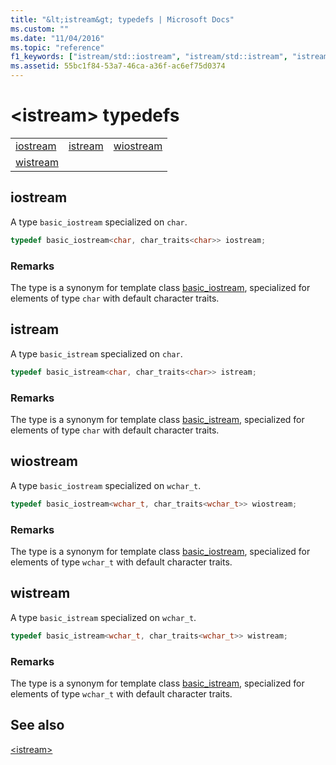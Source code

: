 ```yaml
---
title: "&lt;istream&gt; typedefs | Microsoft Docs"
ms.custom: ""
ms.date: "11/04/2016"
ms.topic: "reference"
f1_keywords: ["istream/std::iostream", "istream/std::istream", "istream/std::wiostream", "istream/std::wistream"]
ms.assetid: 55bc1f84-53a7-46ca-a36f-ac6ef75d0374
---
```

# &lt;istream&gt; typedefs

||||
|-|-|-|
|[iostream](#iostream)|[istream](#istream)|[wiostream](#wiostream)|
|[wistream](#wistream)|

## <a name="iostream"></a>  iostream

A type `basic_iostream` specialized on `char`.

```cpp
typedef basic_iostream<char, char_traits<char>> iostream;
```

### Remarks

The type is a synonym for template class [basic_iostream](../standard-library/basic-iostream-class.md), specialized for elements of type `char` with default character traits.

## <a name="istream"></a>  istream

A type `basic_istream` specialized on `char`.

```cpp
typedef basic_istream<char, char_traits<char>> istream;
```

### Remarks

The type is a synonym for template class [basic_istream](../standard-library/basic-istream-class.md), specialized for elements of type `char` with default character traits.

## <a name="wiostream"></a>  wiostream

A type `basic_iostream` specialized on `wchar_t`.

```cpp
typedef basic_iostream<wchar_t, char_traits<wchar_t>> wiostream;
```

### Remarks

The type is a synonym for template class [basic_iostream](../standard-library/basic-iostream-class.md), specialized for elements of type `wchar_t` with default character traits.

## <a name="wistream"></a>  wistream

A type `basic_istream` specialized on `wchar_t`.

```cpp
typedef basic_istream<wchar_t, char_traits<wchar_t>> wistream;
```

### Remarks

The type is a synonym for template class [basic_istream](../standard-library/basic-istream-class.md), specialized for elements of type `wchar_t` with default character traits.

## See also

[\<istream>](../standard-library/istream.md)<br/>
